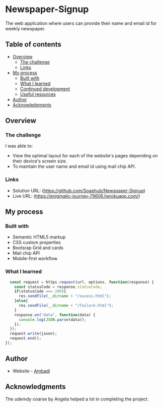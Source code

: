 # Newspaper-Signup

The web application where users can provide their name and email id for weekly newspaper.   

## Table of contents

- [Overview](#overview)
  - [The challenge](#the-challenge)
  - [Links](#links)
- [My process](#my-process)
  - [Built with](#built-with)
  - [What I learned](#what-i-learned)
  - [Continued development](#continued-development)
  - [Useful resources](#useful-resources)
- [Author](#author)
- [Acknowledgments](#acknowledgments)

## Overview


### The challenge

I was able to:

- View the optimal layout for each of the website's pages depending on their device's screen size.
- To maintain the user name and email id using mail chip API.

### Links

- Solution URL: (https://github.com/Soaphub/Newspaper-Signup)
- Live URL: (https://enigmatic-journey-79606.herokuapp.com/)

## My process

### Built with

- Semantic HTML5 markup
- CSS custom properties
- Bootsrap Grid and cards
- Mail chip API
- Mobile-first workflow


### What I learned

```.js
  const request = https.request(url, options, function(response) {
    const statusCode = response.statusCode;
    if(statusCode === 200){
      res.sendFile(__dirname + "/sucess.html");
    }else{
      res.sendFile(__dirname + "/failure.html");
    }
    response.on("data", function(data) {
      console.log(JSON.parse(data));
    });
  });
  request.write(jason);
  request.end();
});
```

## Author

- Website - [Ambadi](https://enigmatic-journey-79606.herokuapp.com/)

## Acknowledgments

The udemdy coarse by Angela helped a lot in completing the project.
